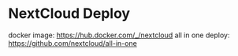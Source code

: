 # NextCloud Deploy

docker image: https://hub.docker.com/_/nextcloud
all in one deploy: https://github.com/nextcloud/all-in-one
